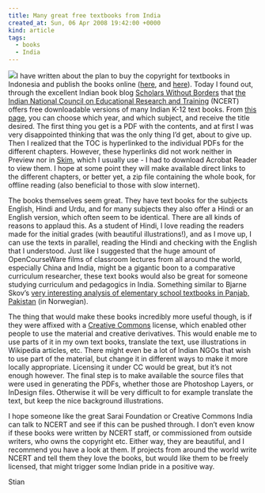 ```yaml
---
title: Many great free textbooks from India
created_at: Sun, 06 Apr 2008 19:42:00 +0000
kind: article
tags:
  - books
  - India
---
```


![](http://lh3.google.com/shaklev/R_kYEM8pN0I/AAAAAAAABYI/rrMCPhLSOBs/s288/2504dad3_Picture2020.jpg)I
have written about the plan to buy the copyright for textbooks in
Indonesia and publish the books online
([here](http://reganmian.net/blog/2008/02/08/indonesian-government-wants-to-buy-text-book-copyrights/),
and
[here](http://reganmian.net/blog/2008/03/27/indonesian-government-buys-books-copyrights-update/)).
Today I found out, through the excellent Indian book blog [Scholars
Without
Borders](http://swblogs.blogspot.com/2008/01/indian-textbooks-rule.html)
that [the Indian National Council on Educational Research and
Training](http://www.ncert.nic.in) (NCERT) offers free downloadable
versions of many Indian K-12 text books. From [this
page](http://www.ncert.nic.in/textbooks/testing/Index.htm), you can
choose which year, and which subject, and receive the title desired. The
first thing you get is a PDF with the contents, and at first I was very
disappointed thinking that was the only thing I’d get, about to give up.
Then I realized that the TOC is hyperlinked to the individual PDFs for
the different chapters. However, these hyperlinks did not work neither
in Preview nor in [Skim](http://skim-app.sourceforge.net/), which I
usually use - I had to download Acrobat Reader to view them. I hope at
some point they will make available direct links to the different
chapters, or better yet, a zip file containing the whole book, for
offline reading (also beneficial to those with slow internet).

The books themselves seem great. They have text books for the subjects
English, Hindi and Urdu, and for many subjects they also offer a Hindi
or an English version, which often seem to be identical. There are all
kinds of reasons to applaud this. As a student of Hindi, I love reading
the readers made for the initial grades (with beautiful illustrations!),
and as I move up, I can use the texts in parallel, reading the Hindi and
checking with the English that I understood. Just like I suggested that
the huge amount of OpenCourseWare films of classroom lectures from all
around the world, especially China and India, might be a gigantic boon
to a comparative curriculum researcher, these text books would also be
great for someone studying curriculum and pedagogics in India. Something
similar to Bjarne Skov’s [very interesting analysis of elementary school
textbooks in Panjab,
Pakistan](http://wo.uio.no/as/WebObjects/theses.woa/wa/these?WORKID=59612)
(in Norwegian).

The thing that would make these books incredibly more useful though, is
if they were affixed with a [Creative
Commons](http://www.creativecommons.org) license, which enabled other
people to use the material and creative derivatives. This would enable
me to use parts of it in my own text books, translate the text, use
illustrations in Wikipedia articles, etc. There might even be a lot of
Indian NGOs that wish to use part of the material, but change it in
different ways to make it more locally appropriate. Licensing it under
CC would be great, but it’s not enough however. The final step is to
make available the source files that were used in generating the PDFs,
whether those are Photoshop Layers, or InDesign files. Otherwise it will
be very difficult to for example translate the text, but keep the nice
background illustrations.

I hope someone like the great Sarai Foundation or Creative Commons India
can talk to NCERT and see if this can be pushed through. I don’t even
know if these books were written by NCERT staff, or commissioned from
outside writers, who owns the copyright etc. Either way, they are
beautiful, and I recommend you have a look at them. If projects from
around the world write NCERT and tell them they love the books, but
would like them to be freely licensed, that might trigger some Indian
pride in a positive way.

Stian
